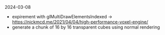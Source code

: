 2024-03-08
- expirement with glMultiDrawElementsIndexed -> https://nickmcd.me/2021/04/04/high-performance-voxel-engine/
- generate a chunk of 16 by 16 transparent cubes using normal rendering
